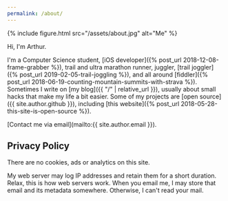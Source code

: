 ```yaml
---
permalink: /about/
---
```


{% include figure.html src="/assets/about.jpg" alt="Me" %}

Hi, I'm Arthur.

I'm a Computer Science student, [iOS developer]({% post_url 2018-12-08-frame-grabber %}), trail and ultra marathon runner, juggler, [trail joggler]({% post_url 2019-02-05-trail-joggling %}), and all around [fiddler]({% post_url 2018-06-19-counting-mountain-summits-with-strava %}). Sometimes I write on [my blog]({{ "/" | relative_url }}), usually about small hacks that make my life a bit easier. Some of my projects are [open source]({{ site.author.github }}), including [this website]({% post_url 2018-05-28-this-site-is-open-source %}).

[Contact me via email](mailto:{{ site.author.email }}).

## Privacy Policy

There are no cookies, ads or analytics on this site.

My web server may log IP addresses and retain them for a short duration. Relax, this is how web servers work. When you email me, I may store that email and its metadata somewhere. Otherwise, I can't read your mail.